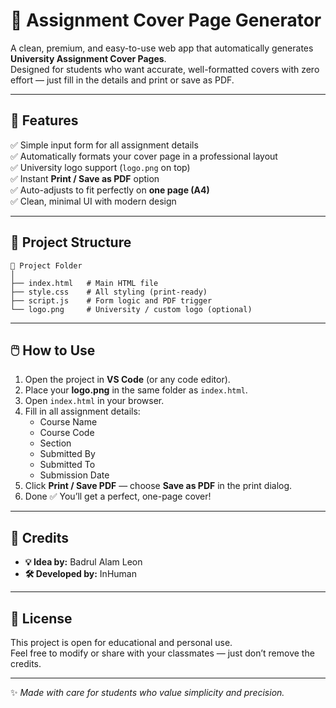 # 🧾 Assignment Cover Page Generator

A clean, premium, and easy-to-use web app that automatically generates **University Assignment Cover Pages**.  
Designed for students who want accurate, well-formatted covers with zero effort — just fill in the details and print or save as PDF.  

---

## 🚀 Features

✅ Simple input form for all assignment details  
✅ Automatically formats your cover page in a professional layout  
✅ University logo support (`logo.png` on top)  
✅ Instant **Print / Save as PDF** option  
✅ Auto-adjusts to fit perfectly on **one page (A4)**  
✅ Clean, minimal UI with modern design  

---

## 🧩 Project Structure

```plaintext
📁 Project Folder
│
├── index.html   # Main HTML file
├── style.css    # All styling (print-ready)
├── script.js    # Form logic and PDF trigger
└── logo.png     # University / custom logo (optional)
```


---

## 🖱️ How to Use

1. Open the project in **VS Code** (or any code editor).  
2. Place your **logo.png** in the same folder as `index.html`.  
3. Open `index.html` in your browser.  
4. Fill in all assignment details:
   - Course Name  
   - Course Code  
   - Section  
   - Submitted By  
   - Submitted To  
   - Submission Date  
5. Click **Print / Save PDF** — choose **Save as PDF** in the print dialog.  
6. Done ✅ You’ll get a perfect, one-page cover!

---



## 🧠 Credits

- **💡 Idea by:** Badrul Alam Leon  
- **🛠️ Developed by:** InHuman  

---

## 📜 License

This project is open for educational and personal use.  
Feel free to modify or share with your classmates — just don’t remove the credits.

---

✨ *Made with care for students who value simplicity and precision.*
